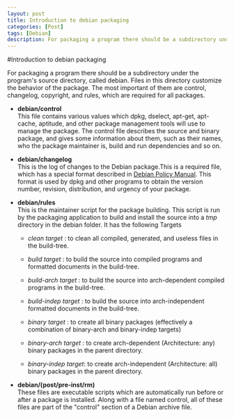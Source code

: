 ```yaml
---
layout: post
title: Introduction to debian packaging
categories: [Post]
tags: [Debian]
description: For packaging a program there should be a subdirectory under the program's source directory, called debian. Files in this directory customize the behavior of the...
---
```


#Introduction to debian packaging

For packaging a program there should be a subdirectory under the program's source directory, called debian. Files in this directory customize the behavior of the package. The most important of them are control, changelog, copyright, and rules, which are required for all packages.

* **debian/control**  
   This file contains various values which dpkg, dselect, apt-get, apt-cache, aptitude, and other package management tools will use to manage the package. The control file describes the source and binary package, and gives some information about them, such as their names, who the package maintainer is, build and run dependencies and so on.

* **debian/changelog**  
   This is the log of changes to the Debian package.This is a required file, which has a special format described in [Debian Policy Manual](https://www.debian.org/doc/debian-policy/ch-source.html#s-dpkgchangelog). This format is used by dpkg and other programs to obtain the version number, revision, distribution, and urgency of your package.

* **debian/rules**  
This is the maintainer script for the package building. This script is run by the packaging application to build and install the source into a *tmp* directory in the debian folder. It has the following Targets

  * *clean target* : to clean all compiled, generated, and useless files in the build-tree.

  * *build target* : to build the source into compiled programs and formatted documents in the build-tree.

  * *build-arch target* : to build the source into arch-dependent compiled programs in the build-tree.

  * *build-indep target* : to build the source into arch-independent formatted documents in the build-tree.

  * *binary target* : to create all binary packages (effectively a combination of binary-arch and binary-indep targets)

  * *binary-arch target* : to create arch-dependent (Architecture: any) binary packages in the parent directory.

  * *binary-indep target*: to create arch-independent (Architecture: all) binary packages in the parent directory.

* **debian/(post/pre-inst/rm)**  
These files are executable scripts which are automatically run before or after a package is installed. Along with a file named control, all of these files are part of the "control" section of a Debian archive file.

